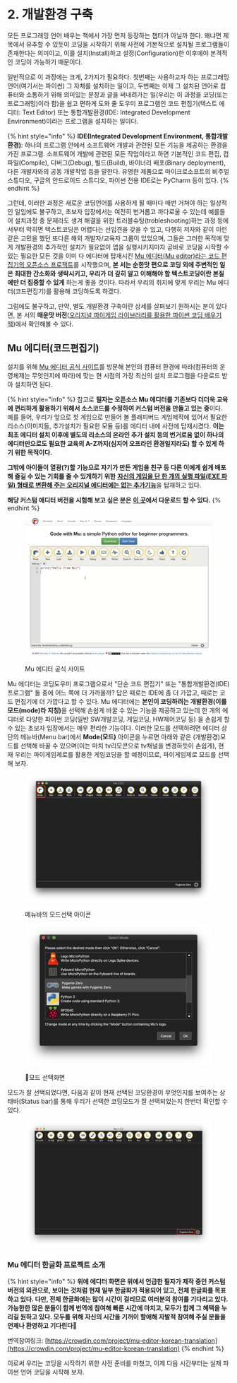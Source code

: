 # 2. 개발환경 구축

모든 프로그래밍 언어 배우는 책에서 가장 먼저 등장하는 챕터가 아닐까 한다. 왜냐면 제목에서 유추할 수 있듯이 코딩을 시작하기 위해 사전에 기본적으로 설치될 프로그램들이 존재한다는 의미이고, 이를 설치(Install)하고 설정(Configuration)한 이후에야 본격적인 코딩이 가능하기 때문이다.&#x20;

일반적으로 이 과정에는 크게, 2가지가 필요하다. 첫번째는 사용하고자 하는 프로그래밍 언어(여기서는 파이썬) 그 자체를 설치하는 일이고, 두번째는 이제 그 설치된 언어로 컴퓨터와 소통하기 위해 의미있는 문장과 글을 써내려가는 일(우리는 이 과정을 코딩(또는 프로그래밍)이라 함)을 쉽고 편하게 도와 줄 도우미 프로그램인 코드 편집기(텍스트 에디터: Text Editor) 또는 통합개발환경(IDE: Integrated Development Environment)이라는 프로그램을 설치하는 일이다.&#x20;

{% hint style="info" %}
**IDE(Integrated Development Environment, 통합개발환경)**: 하나의 프로그램 안에서 소프트웨어 개발과 관련된 모든 기능을 제공하는 환경을 가진 프로그램. 소프트웨어 개발에 관련된 모든 작업이라고 하면 기본적인 코드 편집, 컴파일(Compile), 디버그(Debug), 빌드(Build), 바이너리 배포(Binary deployment), 다른 개발자와의 공동 개발작업 등을 말한다. 유명한 제품으로 마이크로소프트의 비주얼 스튜디오, 구글의 안드로이드 스튜디오, 파이썬 전용 IDE로는 PyCharm 등이 있다.
{% endhint %}

그런데, 이러한 과정은 새로운 코딩언어를 사용하게 될 때마다 매번 거쳐야 하는 일상적인 일임에도 불구하고, 초보자 입장에서는 여전히 번거롭고 까다로울 수 있는데 예를들어 설치과정 중 문제라도 생겨 해결을 위한 트러블슈팅(trobleshooting)하는 과정 등에서부터 막히면 텍스트코딩은 어렵다는 선입견을 갖을 수 있고, 다행히 저자와 같이 이런 같은 고민을 했던 또다른 해외 개발자/교육자 그룹이 있었으며, 그들은 그러한 목적에 맞게 개발환경의 추가적인 설치가 필요없이 앱을 실행시키지마자 곧바로 코딩을 시작할 수 있는 필요한 모든 것을 이미 다 에디터에 탑재시킨 [Mu 에디터(Mu editor)라는 코드 편집기의 오픈소스 프로젝트](https://github.com/mu-editor/mu)를 시작했으며, **본 서는 순한맛 편으로 코딩 외에 주변적인 일은 최대한 간소화와 생략시키고, 우리가 더 깊히 알고 이해해야 할 텍스트코딩이란 본질에만 더 집중할 수 있게** 하는게 좋을 것이다. 따라서 우리의 취지에 맞게 우리는 Mu 에디터(코드편집기)를 활용해 코딩하도록 하겠다.&#x20;

그럼에도 불구하고, 만약, 별도 개발환경 구축이란 상세를 살펴보기 원하시는 분이 있다면, 본 서의 **매운맛 버전**([오리지널 파이게임 라이브러리를 활용한 파이썬 코딩 배우기 책](dev_env.md))에서 확인해볼 수 있다.



## Mu 에디터(코드편집기)

설치를 위해 [Mu 에디터 공식 사이트](https://codewith.mu/en/download)를 방문해 본인의 컴퓨터 환경에 따라(컴퓨터의 운영체제는 무엇인지에 따라)에 맞는 현 시점의 가장 최신의 설치 프로그램을 다운로드 받아 설치하면 된다.

{% hint style="info" %}
참고로 **필자는 오픈소스 Mu 에디터를 기존보다 더더욱 교육에 편리하게 활용하기 위해서 소스코드를 수정하여 커스텀 버전을 만들고 있는 중**이다. 예를 들어, 우리가 앞으로 첫 게임으로 만들어 볼 플래피버드 게임제작에 있어서 필요한 리소스(이미지들, 추가설치가 필요한 모듈 등)를 에디터 내에 사전에 탑재시켰다. **이는 최초 에디터 설치 이후에 별도의 리소스의 온라인 추가 설치 등의 번거로움 없이 하나의 에디터만으로도 필요한 교육의 A-Z까지(심지어 오프라인 환경일지라도) 할 수 있게 하기 위한 목적이다.**&#x20;

**그밖에 아이들이 열광(?)할 기능으로 자기가 만든 게임을 친구 등 다른 이에게 쉽게 배포해 즐길 수 있는 기회를 줄 수 있게하기 위한** [**자신의 게임을 단 한 개의 실행 파일(EXE 파일) 형태로 변환해 주는 오리지널 에디터에는 없는 추가기능**](appendix/packaging.md)을 탑재하고 있다.

**해당 커스텀 에디터 버전을 시험해 보고 싶은 분은** [**이 곳**](https://github.com/roboticsware/mu/releases/)**에서 다운로드 할 수 있다.**
{% endhint %}

<figure><img src=".gitbook/assets/image (28).png" alt=""><figcaption><p>Mu 에디터 공식 사이트</p></figcaption></figure>

Mu 에디터는 코딩도우미 프로그램으로서 "단순 코드 편집기" 또는 "통합개발환경(IDE) 프로그램" 둘 중에 어느 쪽에 더 가까울까? 답은 때로는 IDE에 좀 더 가깝고, 때로는 코드 편집기에 더 가깝다고 할 수 있다. Mu 에디터에는 **본인이 코딩하려는 개발환경(이를 모드(mode)라 지칭)**&#xC744; 선택해 손쉽게 바꿀 수 있는 기능을 제공하고 있는데 한 개의 에디터로 다양한 파이썬 코딩(일반 SW개발코딩, 게임코딩, HW제어코딩 등) 을 손쉽게 할 수 있는 초보자 입장에서는 매우 편리한 기능이다. 이러한 모드를 선택하려면 에디터 상단의 메뉴바(Menu bar)에서 **Mode(모드)** 아이콘을 누르면 아래와 같은 (개발환경)모드를 선택해 바꿀 수 있으며(이는 마치 tv리모콘으로 tv채널을 변경하듯이 손쉽게), 현재 우리는 파이게임제로를 활용한 게임코딩을 할 예정이므로, 파이게임제로 모드를 선택해 보자.

<figure><img src=".gitbook/assets/image (78).png" alt=""><figcaption><p>메뉴바의 모드선택 아이콘</p></figcaption></figure>

<figure><img src=".gitbook/assets/lib_sel.png" alt=""><figcaption><p>모드 선택화면</p></figcaption></figure>



모드가 잘 선택되었다면, 다음과 같이 현재 선택된 코딩환경이 무엇인지를 보여주는 상태바(Status bar)를 통해 우리가 선택한 코딩모드가 잘 선택되었는지 한번더 확인할 수 있다.

<figure><img src=".gitbook/assets/image (18).png" alt=""><figcaption></figcaption></figure>

### Mu 에디터 한글화 프로젝트 소개

{% hint style="info" %}
**위에 에디터 화면은 위에서 언급한 필자가 제작 중인 커스텀 버전의 외관으로, 보이는 것처럼 현재 일부 한글화가 적용되어 있고, 전체 한글화를 목표하고 있다. 다만, 전체 한글화에는 많이 시간이 걸리므로 여러분의 참여를 기다리고 있다. 가능한한 많은 분들이 함께 번역에 참여해 빠른 시간에 마치고, 모두가 함께 그 혜택을 누리길 원하고 있다. 모두를 위해 자신의 시간을 기꺼이 할애해 자발적 참여해 주실 분들을 언제나 환영하고 기다린다🙏**

번역참여링크: [https://crowdin.com/project/mu-editor-korean-translation](https://crowdin.com/project/mu-editor-korean-translation)
{% endhint %}

이로써 우리는 코딩을 시작하기 위한 사전 준비를 마쳤고, 이제 다음 시간부터는 실제 파이썬 언어 코딩을 시작해 보자.
